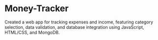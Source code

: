 # Money-Tracker

Created a web app for tracking expenses and income, featuring category selection, data validation, and database integration using JavaScript, HTML/CSS, and MongoDB.
